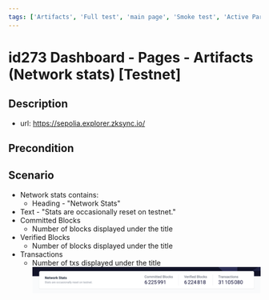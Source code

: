 ```yaml
---
tags: ['Artifacts', 'Full test', 'main page', 'Smoke test', 'Active Partly Manual', 'Active']
---
```


# id273 Dashboard - Pages - Artifacts (Network stats) [Testnet]

## Description
  - url: https://sepolia.explorer.zksync.io/

## Precondition


## Scenario
- Network stats contains:
    - Heading - "Network Stats"
- Text - "Stats are occasionally reset on testnet."
- Committed Blocks
    - Number of blocks displayed under the title
- Verified Blocks
    - Number of blocks displayed under the title
- Transactions
    - Number of txs displayed under the title
![Screenshot](../../../../static/img/Pages/DashboardPage/id273_1.png)